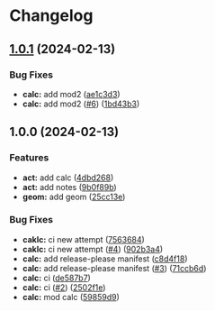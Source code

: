 # Changelog

## [1.0.1](https://github.com/dscpd-public-org/playground/compare/v1.0.0...v1.0.1) (2024-02-13)


### Bug Fixes

* **calc:** add mod2 ([ae1c3d3](https://github.com/dscpd-public-org/playground/commit/ae1c3d34981c9b6bb6194a080fbe64adba03735f))
* **calc:** add mod2 ([#6](https://github.com/dscpd-public-org/playground/issues/6)) ([1bd43b3](https://github.com/dscpd-public-org/playground/commit/1bd43b39866c359beaf58ddea0427099c1eeea1c))

## 1.0.0 (2024-02-13)


### Features

* **act:** add calc ([4dbd268](https://github.com/dscpd-public-org/playground/commit/4dbd268f23cf287b58b03db0527b13962e617ae2))
* **act:** add notes ([9b0f89b](https://github.com/dscpd-public-org/playground/commit/9b0f89b4d1fb85ecc76bd5e5d970330192a76fec))
* **geom:** add geom ([25cc13e](https://github.com/dscpd-public-org/playground/commit/25cc13eee3173643694a624ae939b3d533bd1430))


### Bug Fixes

* **caklc:** ci new attempt ([7563684](https://github.com/dscpd-public-org/playground/commit/75636844c45e7fb1872645d11fe71de52e22e1b4))
* **caklc:** ci new attempt ([#4](https://github.com/dscpd-public-org/playground/issues/4)) ([902b3a4](https://github.com/dscpd-public-org/playground/commit/902b3a421cd847a33332502783e2ef8ddff11150))
* **calc:** add release-please manifest ([c8d4f18](https://github.com/dscpd-public-org/playground/commit/c8d4f18a90e2a2ab2983fce6efbc343640a8a37e))
* **calc:** add release-please manifest ([#3](https://github.com/dscpd-public-org/playground/issues/3)) ([71ccb6d](https://github.com/dscpd-public-org/playground/commit/71ccb6da147477898263a01948fe897375230818))
* **calc:** ci ([de587b7](https://github.com/dscpd-public-org/playground/commit/de587b715d8ad64c3d6d006de63ed2076071603a))
* **calc:** ci ([#2](https://github.com/dscpd-public-org/playground/issues/2)) ([2502f1e](https://github.com/dscpd-public-org/playground/commit/2502f1ebef18d6b398ac3589defd81026d1f6cd7))
* **calc:** mod calc ([59859d9](https://github.com/dscpd-public-org/playground/commit/59859d9642f15983191a7d5f0e725faf5a4304b5))
